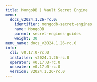 ```yaml
---
title: MongoDB | Vault Secret Engine
menu:
  docs_v2024.1.26-rc.0:
    identifier: mongodb-secret-engines
    name: MongoDB
    parent: secret-engines-guides
    weight: 30
menu_name: docs_v2024.1.26-rc.0
info:
  cli: v0.17.0-rc.0
  installer: v2024.1.26-rc.0
  operator: v0.17.0-rc.0
  unsealer: v0.17.0-rc.0
  version: v2024.1.26-rc.0
---
```


